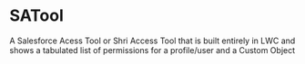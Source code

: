 # SATool
A Salesforce Acess Tool or Shri Access Tool that is built entirely in LWC and shows a tabulated list of permissions for a profile/user and a Custom Object

